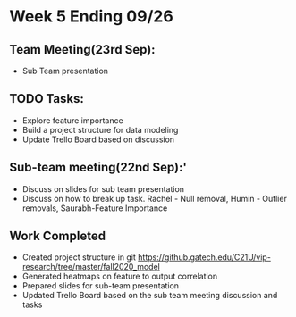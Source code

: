 # Week 5 Ending 09/26

## Team Meeting(23rd Sep):
  - Sub Team presentation


## TODO Tasks:
  - Explore feature importance
  - Build a project structure for data modeling
  - Update Trello Board based on discussion
  
## Sub-team meeting(22nd Sep):'
  - Discuss on slides for sub team presentation
  - Discuss on how to break up task. Rachel - Null removal, Humin - Outlier removals, Saurabh-Feature Importance

## Work Completed
  - Created project structure in git https://github.gatech.edu/C21U/vip-research/tree/master/fall2020_model
  - Generated heatmaps on feature to output correlation
  - Prepared slides for sub-team presentation
  - Updated Trello Board based on the sub team meeting discussion and tasks